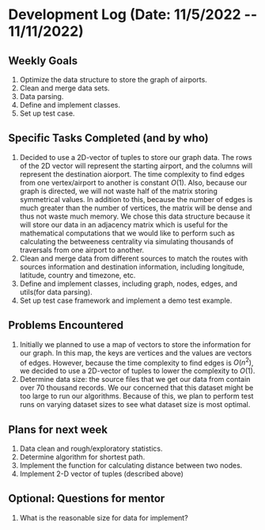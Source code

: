 # Development Log (Date: 11/5/2022 -- 11/11/2022)

## Weekly Goals
1. Optimize the data structure to store the graph of airports.
2. Clean and merge data sets.
3. Data parsing.
4. Define and implement classes.
5. Set up test case.

## Specific Tasks Completed (and by who)
1. Decided to use a 2D-vector of tuples to store our graph data. The rows of the 2D vector will represent the starting airport, and the columns will represent the destination aiorport. The time complexity to find edges from one vertex/airport to another is constant $O(1)$. Also, because our graph is directed, we will not waste half of the matrix storing symmetrical values. In addition to this, because the number of edges is much greater than the number of vertices, the matrix will be dense and thus not waste much memory. We chose this data structure because it will store our data in an adjacency matrix which is useful for the mathematical computations that we would like to perform such as calculating the betweeness centrality via simulating thousands of traversals from one airport to another. <All group members>
2. Clean and merge data from different sources to match the routes with sources information and destination information, including longitude, latitude, country and timezone, etc. <zt17>
3. Define and implement classes, including graph, nodes, edges, and utils(for data parsing). <bowenz12>
4. Set up test case framework and implement a demo test example.<bowenz12>


## Problems Encountered 
1. Initially we planned to use a map of vectors to store the information for our graph. In this map, the keys are vertices and the values are vectors of edges. However, because the time complexity to find edges is $O(n^2)$, we decided to use a 2D-vector of tuples to lower the complexity to $O(1)$.
2. Determine data size: the source files that we get our data from contain over 70 thousand records. We our concerned that this dataset might be too large to run our algorithms. Because of this, we plan to perform test runs on varying dataset sizes to see what dataset size is most optimal.

## Plans for next week
1. Data clean and rough/exploratory statistics.  
2. Determine algorithm for shortest path.  
3. Implement the function for calculating distance between two nodes.  
4. Implement 2-D vector of tuples (described above)

## Optional: Questions for mentor
1. What is the reasonable size for data for implement?   